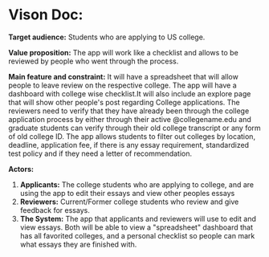 # Vison Doc:
**Target audience:** Students who are applying to US college.

**Value proposition:** The app will work like a checklist and allows to be reviewed by people
who went through the process.

**Main feature and constraint:** It will have a spreadsheet that will allow people to leave review on the respective college.
The app will have a dashboard with college wise checklist.It will also include an explore page that will show other people's post regarding College applications.
The reviewers need to verify that they have already been through the college application process by either through their active @collegename.edu and graduate students can verify through their old college transcript or any form of old college ID.
The app allows students to filter out colleges by location, deadline, application fee, if there is any essay requirement, standardized test policy and if they need a letter of recommendation.

**Actors:**
1. **Applicants:** The college students who are applying to college, and are using the app to edit their essays and view other peoples essays
2. **Reviewers:** Current/Former college students who review and give feedback for essays.
3. **The System:** The app that applicants and reviewers will use to edit and view essays. Both will be able to view a "spreadsheet" dashboard that has all favorited colleges, and a personal checklist so people can mark what essays they are finished with. 
